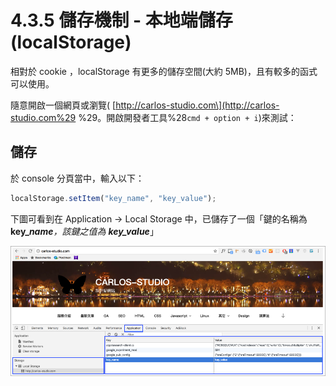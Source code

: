 # 4.3.5 儲存機制 - 本地端儲存\(localStorage\)

相對於 cookie ，localStorage 有更多的儲存空間\(大約 5MB\)，且有較多的函式可以使用。

隨意開啟一個網頁或瀏覽\( [http://carlos-studio.com\](http://carlos-studio.com%29 %29。開啟開發者工具%28`cmd + option + i`\)來測試：

## 儲存

於 console 分頁當中，輸入以下：

```js
localStorage.setItem("key_name", "key_value");
```

下圖可看到在 Application → Local Storage 中，已儲存了一個「鍵的名稱為 **key\_**_**name**，該鍵之值為 **key\_value**_」

![](/assets/localstorage_1.png)

